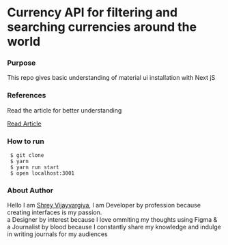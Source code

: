 <h1>Currency API for filtering and searching currencies around the world</h1>

<h3>Purpose</h3>
<p>This repo gives basic understanding of material ui installation with Next jS
</p>


<h3>References</h3>
<p>Read the article for better understanding</p>

<a href="The perfect endpoints for filtering currencies">Read Article</a>

<h3>How to run</h3>
 
 ```
  $ git clone
  $ yarn
  $ yarn run start
  $ open localhost:3001
 ```

<h3>About Author</h3>
<p>Hello I am <a href="https://shreyvijayvargiya26.medium.com/">Shrey Vijayvargiya</a>, I am Developer by profession because creating interfaces is my passion. 
  <br /> a Designer by interest because I love ommiting my thoughts using Figma & <br />a Journalist by blood because I constantly share my knowledge and indulge in writing journals for my audiences</p>
